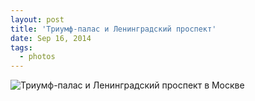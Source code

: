 ```yaml
---
layout: post
title: 'Триумф-палас и Ленинградский проспект'
date: Sep 16, 2014
tags:
  - photos
---
```


![Триумф-палас и Ленинградский проспект в Москве](photo://1383)
